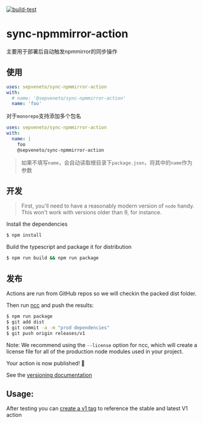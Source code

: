[![build-test](https://github.com/SepVeneto/sync-npmmirror-action/actions/workflows/test.yml/badge.svg?branch=main)](https://github.com/SepVeneto/sync-npmmirror-action/actions/workflows/test.yml)

# sync-npmmirror-action

主要用于部署后自动触发npmmirror的同步操作

## 使用
```yaml
uses: sepveneto/sync-npmmirror-action
with:
  # name: '@sepveneto/sync-npmmirror-action'
  name: 'foo'
```
对于`monorepo`支持添加多个包名
```yaml
uses: sepveneto/sync-npmmirror-action
with:
  name: |
    foo
    @sepveneto/sync-npmmirror-action
```
>如果不填写`name`，会自动读取根目录下`package.json`，将其中的`name`作为参数

## 开发

> First, you'll need to have a reasonably modern version of `node` handy. This won't work with versions older than 9, for instance.

Install the dependencies  
```bash
$ npm install
```

Build the typescript and package it for distribution
```bash
$ npm run build && npm run package
```

## 发布

Actions are run from GitHub repos so we will checkin the packed dist folder. 

Then run [ncc](https://github.com/zeit/ncc) and push the results:
```bash
$ npm run package
$ git add dist
$ git commit -a -m "prod dependencies"
$ git push origin releases/v1
```

Note: We recommend using the `--license` option for ncc, which will create a license file for all of the production node modules used in your project.

Your action is now published! :rocket: 

See the [versioning documentation](https://github.com/actions/toolkit/blob/master/docs/action-versioning.md)

## Usage:

After testing you can [create a v1 tag](https://github.com/actions/toolkit/blob/master/docs/action-versioning.md) to reference the stable and latest V1 action
